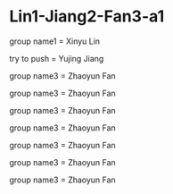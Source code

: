 # Lin1-Jiang2-Fan3-a1

group name1 = Xinyu Lin

try to push = Yujing Jiang


group name3 = Zhaoyun Fan

group name3 = Zhaoyun Fan

group name3 = Zhaoyun Fan

group name3 = Zhaoyun Fan

group name3 = Zhaoyun Fan

group name3 = Zhaoyun Fan


group name3 = Zhaoyun Fan
